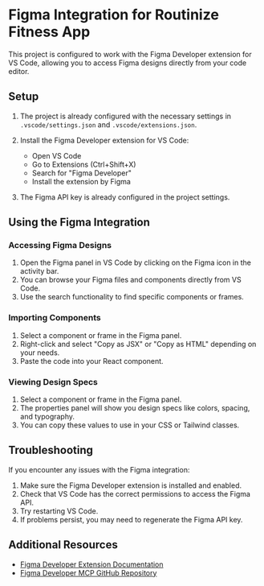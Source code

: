# Figma Integration for Routinize Fitness App

This project is configured to work with the Figma Developer extension for VS Code, allowing you to access Figma designs directly from your code editor.

## Setup

1. The project is already configured with the necessary settings in `.vscode/settings.json` and `.vscode/extensions.json`.

2. Install the Figma Developer extension for VS Code:
   - Open VS Code
   - Go to Extensions (Ctrl+Shift+X)
   - Search for "Figma Developer"
   - Install the extension by Figma

3. The Figma API key is already configured in the project settings.

## Using the Figma Integration

### Accessing Figma Designs

1. Open the Figma panel in VS Code by clicking on the Figma icon in the activity bar.
2. You can browse your Figma files and components directly from VS Code.
3. Use the search functionality to find specific components or frames.

### Importing Components

1. Select a component or frame in the Figma panel.
2. Right-click and select "Copy as JSX" or "Copy as HTML" depending on your needs.
3. Paste the code into your React component.

### Viewing Design Specs

1. Select a component or frame in the Figma panel.
2. The properties panel will show you design specs like colors, spacing, and typography.
3. You can copy these values to use in your CSS or Tailwind classes.

## Troubleshooting

If you encounter any issues with the Figma integration:

1. Make sure the Figma Developer extension is installed and enabled.
2. Check that VS Code has the correct permissions to access the Figma API.
3. Try restarting VS Code.
4. If problems persist, you may need to regenerate the Figma API key.

## Additional Resources

- [Figma Developer Extension Documentation](https://www.figma.com/developers/api)
- [Figma Developer MCP GitHub Repository](https://github.com/figma/figma-developer-mcp)
